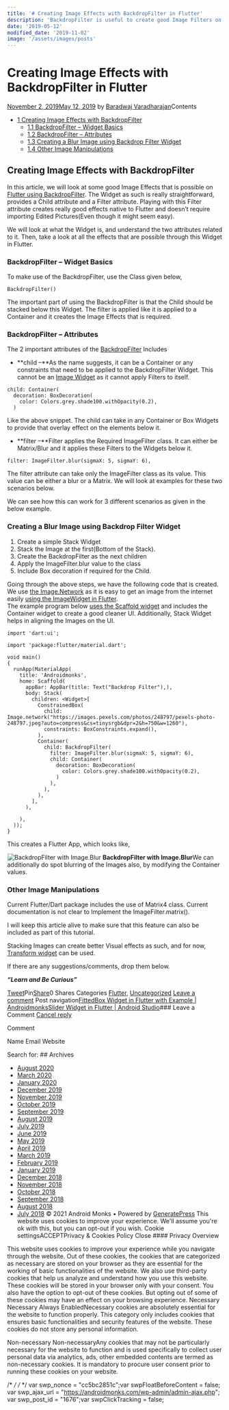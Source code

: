```yaml
---
title: '# Creating Image Effects with BackdropFilter in Flutter'
description: 'BackdropFilter is useful to create good Image Filters on stacked Images. This is a very simple and small Filler Widget which can be useful for UI/UX.'
date: '2019-05-12'
modified_date: '2019-11-02'
image: '/assets/images/posts'
---
```

# Creating Image Effects with BackdropFilter in Flutter

 [November 2, 2019May 12, 2019](https://androidmonks.com/backdropfilter-flutter/ "3:30 pm") by [Baradwaj Varadharajan](https://androidmonks.com/author/admin/ "View all posts by Baradwaj Varadharajan")Contents

* [1 Creating Image Effects with BackdropFilter](#Creating_Image_Effects_with_BackdropFilter)
	+ [1.1 BackdropFilter – Widget Basics](#BackdropFilter_8211_Widget_Basics)
	+ [1.2 BackdropFilter – Attributes](#BackdropFilter_8211_Attributes)
	+ [1.3 Creating a Blur Image using Backdrop Filter Widget](#Creating_a_Blur_Image_using_Backdrop_Filter_Widget)
	+ [1.4 Other Image Manipulations](#Other_Image_Manipulations)
## Creating Image Effects with BackdropFilter

In this article, we will look at some good Image Effects that is possible on [Flutter using BackdropFilter](https://androidmonks.com/backdropfilter-flutter/). The Widget as such is really straightforward, provides a Child attribute and a Filter attribute. Playing with this Filter attribute creates really good effects native to Flutter and doesn’t require importing Edited Pictures(Even though it might seem easy).

We will look at what the Widget is, and understand the two attributes related to it. Then, take a look at all the effects that are possible through this Widget in Flutter.

### BackdropFilter – Widget Basics

To make use of the BackdropFilter, use the Class given below,


```
BackdropFilter()
```
The important part of using the BackdropFilter is that the Child should be stacked below this Widget. The filter is applied like it is applied to a Container and it creates the Image Effects that is required.

### BackdropFilter – Attributes

The 2 important attributes of the [BackdropFilter](https://androidmonks.com/backdropfilter-flutter/) Includes

* **child –**As the name suggests, it can be a Container or any constraints that need to be applied to the BackdropFilter Widget. This cannot be an [Image Widget](https://androidmonks.com/image-widget-flutter/) as it cannot apply Filters to itself.
```
child: Container(
  decoration: BoxDecoration(
    color: Colors.grey.shade100.withOpacity(0.2),
  )
```
Like the above snippet. The child can take in any Container or Box Widgets to provide that overlay effect on the elements below it.
* **filter –**Filter applies the Required ImageFilter class. It can either be Matrix/Blur and it applies these Filters to the Widgets below it.
```
filter: ImageFilter.blur(sigmaX: 5, sigmaY: 6),
```
The filter attribute can take only the ImageFilter class as its value. This value can be either a blur or a Matrix. We will look at examples for these two scenarios below.

We can see how this can work for 3 different scenarios as given in the below example.

### Creating a Blur Image using Backdrop Filter Widget

1. Create a simple Stack Widget
2. Stack the Image at the first(Bottom of the Stack).
3. Create the BackdropFilter as the next children
4. Apply the ImageFilter.blur value to the class
5. Include Box decoration if required for the Child.

Going through the above steps, we have the following code that is created. We use [the Image.Network](https://androidmonks.com/image-widget-flutter/) as it is easy to get an image from the internet easily [using the ImageWidget in Flutter](https://androidmonks.com/image-widget-flutter/).  
 The example program below [uses the Scaffold widget](https://androidmonks.com/scaffold-flutter/) and includes the Container widget to create a good cleaner UI. Additionally, Stack Widget helps in aligning the Images on the UI.


```
import 'dart:ui';

import 'package:flutter/material.dart';

void main()
{
  runApp(MaterialApp(
    title: 'Androidmonks',
    home: Scaffold(
      appBar: AppBar(title: Text("Backdrop Filter"),),
      body: Stack(
        children: <Widget>[
          ConstrainedBox(
            child: Image.network("https://images.pexels.com/photos/248797/pexels-photo-248797.jpeg?auto=compress&cs=tinysrgb&dpr=2&h=750&w=1260"),
            constraints: BoxConstraints.expand(),
          ),
          Container(
            child: BackdropFilter(
              filter: ImageFilter.blur(sigmaX: 5, sigmaY: 6),
              child: Container(
                decoration: BoxDecoration(
                  color: Colors.grey.shade100.withOpacity(0.2),
                )
              ),
            ),
          ),
        ],
      ),

    ),
  ));
}
```
This creates a Flutter App, which looks like,

![BackdropFilter with Image.Blur](data:image/gif;base64,R0lGODlhAQABAIAAAAAAAP///yH5BAEAAAAALAAAAAABAAEAAAIBRAA7)![BackdropFilter with Image.Blur](https://androidmonks.com/wp-content/uploads/2019/05/Screen-Shot-2019-05-12-at-12.45.04-PM.png) **BackdropFilter with Image.Blur**We can additionally do spot blurring of the Images also, by modifying the Container values.

### Other Image Manipulations

Current Flutter/Dart package includes the use of Matrix4 class. Current documentation is not clear to Implement the ImageFilter.matrix().

I will keep this article alive to make sure that this feature can also be included as part of this tutorial.

Stacking Images can create better Visual effects as such, and for now, [Transform widget](https://docs.flutter.io/flutter/widgets/Transform-class.html) can be used.

If there are any suggestions/comments, drop them below.

***“Learn and Be Curious”***

[Tweet](https://twitter.com/intent/tweet?text=Creating+Image+Effects+with+BackdropFilter+in+Flutter&url=https%3A%2F%2Fandroidmonks.com%2Fbackdropfilter-flutter%2F)Pin[Share](https://www.facebook.com/share.php?u=https%3A%2F%2Fandroidmonks.com%2Fbackdropfilter-flutter%2F)0 Shares Categories [Flutter](https://androidmonks.com/category/flutter/), [Uncategorized](https://androidmonks.com/category/uncategorized/) [Leave a comment](https://androidmonks.com/backdropfilter-flutter/#respond) Post navigation[FittedBox Widget in Flutter with Example | Androidmonks](https://androidmonks.com/fittedbox-widget/)[Slider Widget in Flutter | Android Studio](https://androidmonks.com/slider-widget-flutter/)### Leave a Comment [Cancel reply](/backdropfilter-flutter/#respond)

Comment

Name Email Website  

  Search for:   ## Archives

* [August 2020](https://androidmonks.com/2020/08/)
* [March 2020](https://androidmonks.com/2020/03/)
* [January 2020](https://androidmonks.com/2020/01/)
* [December 2019](https://androidmonks.com/2019/12/)
* [November 2019](https://androidmonks.com/2019/11/)
* [October 2019](https://androidmonks.com/2019/10/)
* [September 2019](https://androidmonks.com/2019/09/)
* [August 2019](https://androidmonks.com/2019/08/)
* [July 2019](https://androidmonks.com/2019/07/)
* [June 2019](https://androidmonks.com/2019/06/)
* [May 2019](https://androidmonks.com/2019/05/)
* [April 2019](https://androidmonks.com/2019/04/)
* [March 2019](https://androidmonks.com/2019/03/)
* [February 2019](https://androidmonks.com/2019/02/)
* [January 2019](https://androidmonks.com/2019/01/)
* [December 2018](https://androidmonks.com/2018/12/)
* [November 2018](https://androidmonks.com/2018/11/)
* [October 2018](https://androidmonks.com/2018/10/)
* [September 2018](https://androidmonks.com/2018/09/)
* [August 2018](https://androidmonks.com/2018/08/)
* [July 2018](https://androidmonks.com/2018/07/)
 © 2021 Android Monks • Powered by [GeneratePress](https://generatepress.com) This website uses cookies to improve your experience. We'll assume you're ok with this, but you can opt-out if you wish. Cookie settingsACCEPTPrivacy & Cookies Policy   Close #### Privacy Overview

This website uses cookies to improve your experience while you navigate through the website. Out of these cookies, the cookies that are categorized as necessary are stored on your browser as they are essential for the working of basic functionalities of the website. We also use third-party cookies that help us analyze and understand how you use this website. These cookies will be stored in your browser only with your consent. You also have the option to opt-out of these cookies. But opting out of some of these cookies may have an effect on your browsing experience.  Necessary  Necessary Always EnabledNecessary cookies are absolutely essential for the website to function properly. This category only includes cookies that ensures basic functionalities and security features of the website. These cookies do not store any personal information.

 Non-necessary  Non-necessaryAny cookies that may not be particularly necessary for the website to function and is used specifically to collect user personal data via analytics, ads, other embedded contents are termed as non-necessary cookies. It is mandatory to procure user consent prior to running these cookies on your website.

  /* <![CDATA[ */
var tocplus = {"visibility\_show":"show","visibility\_hide":"hide","width":"Auto"};
/* ]]> */  /* <![CDATA[ */
var socialWarfare = {"addons":[],"post\_id":"1676","variables":{"emphasizeIcons":false,"powered\_by\_toggle":false,"affiliate\_link":"https:\/\/warfareplugins.com"},"floatBeforeContent":""};
/* ]]> */         var swp\_nonce = "cc5bc2851c";var swpFloatBeforeContent = false; var swp\_ajax\_url = "https://androidmonks.com/wp-admin/admin-ajax.php"; var swp\_post\_id = "1676";var swpClickTracking = false; 